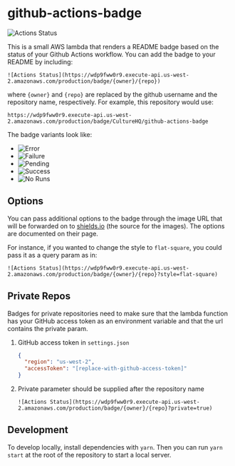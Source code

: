 # github-actions-badge

![Actions Status](https://a20ybyqqo6.execute-api.us-east-1.amazonaws.com/production/badge/bartimaeus/github-actions-badge?)

This is a small AWS lambda that renders a README badge based on the status of your Github Actions workflow. You can add the badge to your README by including:

```
![Actions Status](https://wdp9fww0r9.execute-api.us-west-2.amazonaws.com/production/badge/{owner}/{repo})
```

where `{owner}` and `{repo}` are replaced by the github username and the repository name, respectively. For example, this repository would use:

```
https://wdp9fww0r9.execute-api.us-west-2.amazonaws.com/production/badge/CultureHQ/github-actions-badge
```

The badge variants look like:

- ![Error](https://img.shields.io/badge/GitHub_Actions-error-red.svg?logo=github&logoColor=white)
- ![Failure](https://img.shields.io/badge/GitHub_Actions-failure-lightgrey.svg?logo=github&logoColor=white)
- ![Pending](https://img.shields.io/badge/GitHub_Actions-pending-yellow.svg?logo=github&logoColor=white)
- ![Success](https://img.shields.io/badge/GitHub_Actions-success-green.svg?logo=github&logoColor=white)
- ![No Runs](https://img.shields.io/badge/GitHub_Actions-no_runs-lightgrey.svg?logo=github&logoColor=white)

## Options

You can pass additional options to the badge through the image URL that will be forwarded on to [shields.io](https://shields.io/#/) (the source for the images). The options are documented on their page.

For instance, if you wanted to change the style to `flat-square`, you could pass it as a query param as in:

```
![Actions Status](https://wdp9fww0r9.execute-api.us-west-2.amazonaws.com/production/badge/{owner}/{repo}?style=flat-square)
```

## Private Repos

Badges for private repositories need to make sure that the lambda function has your GitHub access token as an environment variable and that the url contains the private param.

1. GitHub access token in `settings.json`

    ```json
    {
      "region": "us-west-2",
      "accessToken": "[replace-with-github-access-token]"
    }
    ```


2. Private parameter should be supplied after the repository name

    ```
    ![Actions Status](https://wdp9fww0r9.execute-api.us-west-2.amazonaws.com/production/badge/{owner}/{repo}?private=true)
    ```


## Development

To develop locally, install dependencies with `yarn`. Then you can run `yarn start` at the root of the repository to start a local server.
